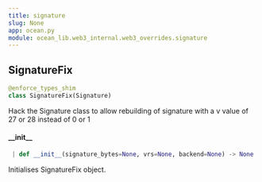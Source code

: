 ```yaml
---
title: signature
slug: None
app: ocean.py
module: ocean_lib.web3_internal.web3_overrides.signature
---
```

## SignatureFix

```python
@enforce_types_shim
class SignatureFix(Signature)
```

Hack the Signature class to allow rebuilding of signature with a
v value of 27 or 28 instead of 0 or 1

#### \_\_init\_\_

```python
 | def __init__(signature_bytes=None, vrs=None, backend=None) -> None
```

Initialises SignatureFix object.

